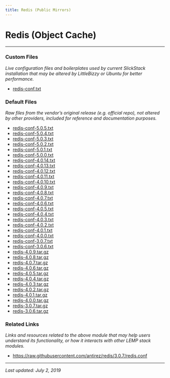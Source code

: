 ```yaml
---
title: Redis (Public Mirrors)
---
```


# Redis (Object Cache)

----

### Custom Files

*Live configuration files and boilerplates used by current SlickStack installation that may be altered by LittleBizzy or Ubuntu for better performance.*

* <a href="redis-conf.txt">redis-conf.txt</a>

### Default Files

*Raw files from the vendor’s original release (e.g. official repo), not altered by other providers, included for reference and documentation purposes.*

* <a href="redis-conf-5.0.5.txt">redis-conf-5.0.5.txt</a>
* <a href="redis-conf-5.0.4.txt">redis-conf-5.0.4.txt</a>
* <a href="redis-conf-5.0.3.txt">redis-conf-5.0.3.txt</a>
* <a href="redis-conf-5.0.2.txt">redis-conf-5.0.2.txt</a>
* <a href="redis-conf-5.0.1.txt">redis-conf-5.0.1.txt</a>
* <a href="redis-conf-5.0.0.txt">redis-conf-5.0.0.txt</a>
* <a href="redis-conf-4.0.14.txt">redis-conf-4.0.14.txt</a>
* <a href="redis-conf-4.0.13.txt">redis-conf-4.0.13.txt</a>
* <a href="redis-conf-4.0.12.txt">redis-conf-4.0.12.txt</a>
* <a href="redis-conf-4.0.11.txt">redis-conf-4.0.11.txt</a>
* <a href="redis-conf-4.0.10.txt">redis-conf-4.0.10.txt</a>
* <a href="redis-conf-4.0.9.txt">redis-conf-4.0.9.txt</a>
* <a href="redis-conf-4.0.8.txt">redis-conf-4.0.8.txt</a>
* <a href="redis-conf-4.0.7.txt">redis-conf-4.0.7.txt</a>
* <a href="redis-conf-4.0.6.txt">redis-conf-4.0.6.txt</a>
* <a href="redis-conf-4.0.5.txt">redis-conf-4.0.5.txt</a>
* <a href="redis-conf-4.0.4.txt">redis-conf-4.0.4.txt</a>
* <a href="redis-conf-4.0.3.txt">redis-conf-4.0.3.txt</a>
* <a href="redis-conf-4.0.2.txt">redis-conf-4.0.2.txt</a>
* <a href="redis-conf-4.0.1.txt">redis-conf-4.0.1.txt</a>
* <a href="redis-conf-4.0.0.txt">redis-conf-4.0.0.txt</a>
* <a href="redis-conf-3.0.7.txt">redis-conf-3.0.7.txt</a>
* <a href="redis-conf-3.0.6.txt">redis-conf-3.0.6.txt</a>
* <a href="redis-4.0.9.tar.gz">redis-4.0.9.tar.gz</a>
* <a href="redis-4.0.8.tar.gz">redis-4.0.8.tar.gz</a>
* <a href="redis-4.0.7.tar.gz">redis-4.0.7.tar.gz</a>
* <a href="redis-4.0.6.tar.gz">redis-4.0.6.tar.gz</a>
* <a href="redis-4.0.5.tar.gz">redis-4.0.5.tar.gz</a>
* <a href="redis-4.0.4.tar.gz">redis-4.0.4.tar.gz</a>
* <a href="redis-4.0.3.tar.gz">redis-4.0.3.tar.gz</a>
* <a href="redis-4.0.2.tar.gz">redis-4.0.2.tar.gz</a>
* <a href="redis-4.0.1.tar.gz">redis-4.0.1.tar.gz</a>
* <a href="redis-4.0.0.tar.gz">redis-4.0.0.tar.gz</a>
* <a href="redis-3.0.7.tar.gz">redis-3.0.7.tar.gz</a>
* <a href="redis-3.0.6.tar.gz">redis-3.0.6.tar.gz</a>

### Related Links

*Links and resources related to the above module that may help users understand its functionality, or how it interacts with other LEMP stack modules.*

* <a href="https://raw.githubusercontent.com/antirez/redis/3.0.7/redis.conf">https://raw.githubusercontent.com/antirez/redis/3.0.7/redis.conf</a>

----

*Last updated: July 2, 2019*
